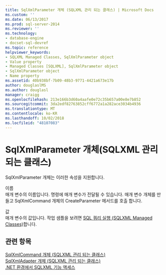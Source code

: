 ```yaml
---
title: SqlXmlParameter 개체 (SQLXML 관리 되는 클래스) | Microsoft Docs
ms.custom: ''
ms.date: 06/13/2017
ms.prod: sql-server-2014
ms.reviewer: ''
ms.technology:
- database-engine
- docset-sql-devref
ms.topic: reference
helpviewer_keywords:
- SQLXML Managed Classes, SqlXmlParameter object
- Value property
- Managed Classes [SQLXML], SqlXmlParameter object
- SqlXmlParameter object
- Name property
ms.assetid: 40b938bf-7b09-48b3-9771-4421a673e17b
author: douglaslMS
ms.author: douglasl
manager: craigg
ms.openlocfilehash: 213e166b3d60a4aafe0e72c35b657a00e8e7b852
ms.sourcegitcommit: 3da2edf82763852cff6772a1a282ace3034b4936
ms.translationtype: MT
ms.contentlocale: ko-KR
ms.lasthandoff: 10/02/2018
ms.locfileid: "48107083"
---
```

# <a name="sqlxmlparameter-object-sqlxml-managed-classes"></a>SqlXmlParameter 개체(SQLXML 관리되는 클래스)
  SqlXmlParameter 개체는 이러한 속성을 지원합니다.  
  
 이름  
 매개 변수의 이름입니다. 명령에 매개 변수가 전달될 수 있습니다. 매개 변수 개체를 만들고 SqlXmlCommand 개체의 CreateParameter 메서드를 호출 합니다.  
  
 값  
 매개 변수의 값입니다. 작업 샘플을 보려면 [SQL 쿼리 실행 &#40;SQLXML Managed Classes&#41;](sqlxml-4-0-net-framework-support-managed-classes.md)합니다.  
  
## <a name="see-also"></a>관련 항목  
 [SqlXmlCommand 개체 &#40;SQLXML 관리 되는 클래스&#41;](sqlxml-managed-classes-sqlxmlcommand-object.md)   
 [SqlXmlAdapter 개체 &#40;SQLXML 관리 되는 클래스&#41;](sqlxml-managed-classes-sqlxmladapter-object.md)   
 [.NET 환경에서 SQLXML 기능 액세스](accessing-sqlxml-functionality-in-the-net-environment.md)  
  
  
